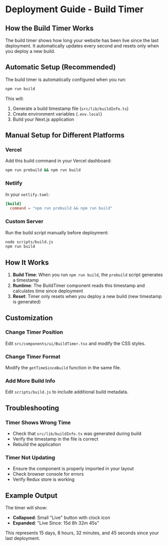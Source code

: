 # Deployment Guide - Build Timer

## How the Build Timer Works

The build timer shows how long your website has been live since the last deployment. It automatically updates every second and resets only when you deploy a new build.

## Automatic Setup (Recommended)

The build timer is automatically configured when you run:

```bash
npm run build
```

This will:
1. Generate a build timestamp file (`src/lib/buildInfo.ts`)
2. Create environment variables (`.env.local`)
3. Build your Next.js application

## Manual Setup for Different Platforms

### Vercel
Add this build command in your Vercel dashboard:
```bash
npm run prebuild && npm run build
```

### Netlify
In your `netlify.toml`:
```toml
[build]
  command = "npm run prebuild && npm run build"
```

### Custom Server
Run the build script manually before deployment:
```bash
node scripts/build.js
npm run build
```

## How It Works

1. **Build Time**: When you run `npm run build`, the `prebuild` script generates a timestamp
2. **Runtime**: The BuildTimer component reads this timestamp and calculates time since deployment
3. **Reset**: Timer only resets when you deploy a new build (new timestamp is generated)

## Customization

### Change Timer Position
Edit `src/components/ui/BuildTimer.tsx` and modify the CSS styles.

### Change Timer Format
Modify the `getTimeSinceBuild` function in the same file.

### Add More Build Info
Edit `scripts/build.js` to include additional build metadata.

## Troubleshooting

### Timer Shows Wrong Time
- Check that `src/lib/buildInfo.ts` was generated during build
- Verify the timestamp in the file is correct
- Rebuild the application

### Timer Not Updating
- Ensure the component is properly imported in your layout
- Check browser console for errors
- Verify Redux store is working

## Example Output

The timer will show:
- **Collapsed**: Small "Live" button with clock icon
- **Expanded**: "Live Since: 15d 8h 32m 45s"

This represents 15 days, 8 hours, 32 minutes, and 45 seconds since your last deployment.
